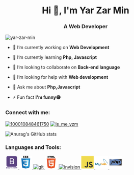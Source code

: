 <h1 align="center">Hi 👋, I'm Yar Zar Min</h1>
<h3 align="center">A Web Developer</h3>

<p align="left"> <img src="https://komarev.com/ghpvc/?username=yar-zar-min&label=Profile%20views&color=0e75b6&style=flat" alt="yar-zar-min" /> </p>

- 🔭 I’m currently working on **Web Development**

- 🌱 I’m currently learning **Php, Javascript**

- 👯 I’m looking to collaborate on **Back-end language**

- 🤝 I’m looking for help with **Web development**

- 💬 Ask me about **Php,Javascript**

- ⚡ Fun fact **I'm funny😁**

<h3 align="left">Connect with me:</h3>
<p align="left">
<a href="https://fb.com/100010848461750" target="blank"><img align="center" src="https://raw.githubusercontent.com/rahuldkjain/github-profile-readme-generator/master/src/images/icons/Social/facebook.svg" alt="100010848461750" height="30" width="40" /></a>
<a href="https://instagram.com/is_me_yzm" target="blank"><img align="center" src="https://raw.githubusercontent.com/rahuldkjain/github-profile-readme-generator/master/src/images/icons/Social/instagram.svg" alt="is_me_yzm" height="30" width="40" /></a>
</p>

![Anurag's GitHub stats](https://github-readme-stats.vercel.app/api?username=Yar-Zar-Min&show_icons=true&theme=merko)

<h3 align="left">Languages and Tools:</h3>
<p align="left"> <a href="https://getbootstrap.com" target="_blank" rel="noreferrer"> <img src="https://raw.githubusercontent.com/devicons/devicon/master/icons/bootstrap/bootstrap-plain-wordmark.svg" alt="bootstrap" width="40" height="40"/> </a> <a href="https://www.w3schools.com/css/" target="_blank" rel="noreferrer"> <img src="https://raw.githubusercontent.com/devicons/devicon/master/icons/css3/css3-original-wordmark.svg" alt="css3" width="40" height="40"/> </a> <a href="https://git-scm.com/" target="_blank" rel="noreferrer"> <img src="https://www.vectorlogo.zone/logos/git-scm/git-scm-icon.svg" alt="git" width="40" height="40"/> </a> <a href="https://www.w3.org/html/" target="_blank" rel="noreferrer"> <img src="https://raw.githubusercontent.com/devicons/devicon/master/icons/html5/html5-original-wordmark.svg" alt="html5" width="40" height="40"/> </a> <a href="https://www.invisionapp.com/" target="_blank" rel="noreferrer"> <img src="https://www.vectorlogo.zone/logos/invisionapp/invisionapp-icon.svg" alt="invision" width="40" height="40"/> </a> <a href="https://developer.mozilla.org/en-US/docs/Web/JavaScript" target="_blank" rel="noreferrer"> <img src="https://raw.githubusercontent.com/devicons/devicon/master/icons/javascript/javascript-original.svg" alt="javascript" width="40" height="40"/> </a> <a href="https://www.mysql.com/" target="_blank" rel="noreferrer"> <img src="https://raw.githubusercontent.com/devicons/devicon/master/icons/mysql/mysql-original-wordmark.svg" alt="mysql" width="40" height="40"/> </a> <a href="https://www.php.net" target="_blank" rel="noreferrer"> <img src="https://raw.githubusercontent.com/devicons/devicon/master/icons/php/php-original.svg" alt="php" width="40" height="40"/> </a> </p>
